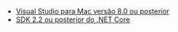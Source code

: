 * [Visual Studio para Mac versão 8.0 ou posterior](https://visualstudio.microsoft.com/downloads/)
* [SDK 2.2 ou posterior do .NET Core](https://www.microsoft.com/net/download/all)
